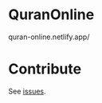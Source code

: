 # QuranOnline
quran-online.netlify.app/

# Contribute  

See [issues](https://github.com/SaidRH/QuranPlayer/issues).
